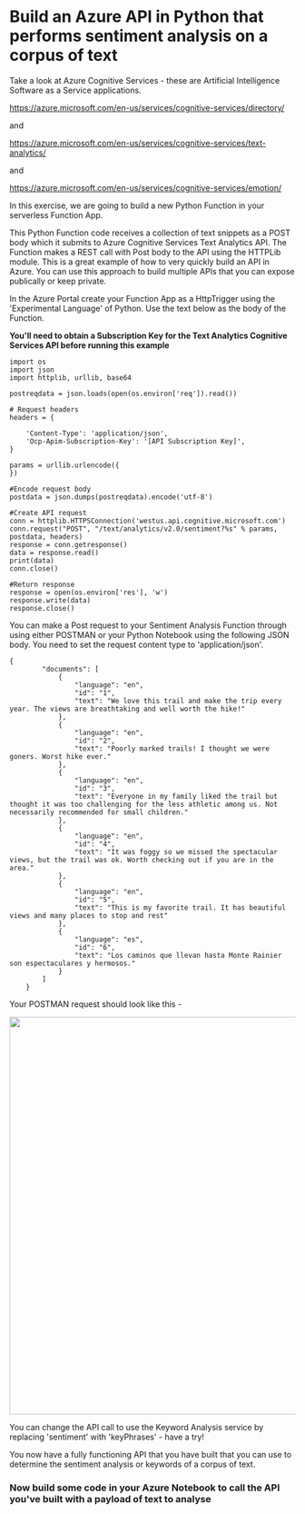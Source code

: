 

# Build an Azure API in Python that performs sentiment analysis on a corpus of text

Take a look at Azure Cognitive Services - these are Artificial Intelligence Software as a Service applications.

https://azure.microsoft.com/en-us/services/cognitive-services/directory/

and

https://azure.microsoft.com/en-us/services/cognitive-services/text-analytics/

and 

https://azure.microsoft.com/en-us/services/cognitive-services/emotion/


In this exercise, we are going to build  a new Python Function in your serverless Function App.

This Python Function code receives a collection of text snippets as a POST body which it submits to Azure Cognitive Services Text Analytics API. The Function makes a REST call with Post body to the API using the HTTPLib module. This is a great example of how to very quickly build an API in Azure. You can use this approach to build multiple APIs that you can expose publically or keep private.

In the Azure Portal create your Function App as a HttpTrigger using the 'Experimental Language' of Python. Use the text below as the body of the Function.

**You'll need to obtain a Subscription Key for the Text Analytics Cognitive Services API before running this example**

```
import os
import json
import httplib, urllib, base64

postreqdata = json.loads(open(os.environ['req']).read())

# Request headers
headers = {

    'Content-Type': 'application/json',
    'Ocp-Apim-Subscription-Key': '[API Subscription Key]',
}

params = urllib.urlencode({
})

#Encode request body
postdata = json.dumps(postreqdata).encode('utf-8')

#Create API request
conn = httplib.HTTPSConnection('westus.api.cognitive.microsoft.com')
conn.request("POST", "/text/analytics/v2.0/sentiment?%s" % params, postdata, headers)
response = conn.getresponse()
data = response.read()
print(data)
conn.close()

#Return response
response = open(os.environ['res'], 'w')
response.write(data)
response.close()
```

You can make a Post request to your Sentiment Analysis Function through using either POSTMAN or your Python Notebook using the following JSON body. You need to set the request content type to 'application/json'.

```
{
        "documents": [
            {
                "language": "en",
                "id": "1",
                "text": "We love this trail and make the trip every year. The views are breathtaking and well worth the hike!"
            },
            {
                "language": "en",
                "id": "2",
                "text": "Poorly marked trails! I thought we were goners. Worst hike ever."
            },
            {
                "language": "en",
                "id": "3",
                "text": "Everyone in my family liked the trail but thought it was too challenging for the less athletic among us. Not necessarily recommended for small children."
            },
            {
                "language": "en",
                "id": "4",
                "text": "It was foggy so we missed the spectacular views, but the trail was ok. Worth checking out if you are in the area."
            },                
            {
                "language": "en",
                "id": "5",
                "text": "This is my favorite trail. It has beautiful views and many places to stop and rest"
            },
            {
                "language": "es", 
                "id": "6", 
                "text": "Los caminos que llevan hasta Monte Rainier son espectaculares y hermosos."
            }
        ]
    }
```
Your POSTMAN request should look like this - 

 <img src="https://github.com/ben-houghton/azureforpython/blob/master/images/postmanrequest.PNG" width="700">
 
 You can change the API call to use the Keyword Analysis service by replacing 'sentiment' with 'keyPhrases' - have a try!
 
 You now have a fully functioning API that you have built that you can use to determine the sentiment analysis or keywords of a corpus of text.
 
### Now build some code in your Azure Notebook to call the API you've built with a payload of text to analyse
